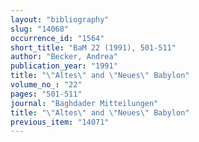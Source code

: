 ```yaml
---
layout: "bibliography"
slug: "14068"
occurrence_id: "1564"
short_title: "BaM 22 (1991), 501-511"
author: "Becker, Andrea"
publication_year: "1991"
title: "\"Altes\" and \"Neues\" Babylon"
volume_no_: "22"
pages: "501-511"
journal: "Baghdader Mitteilungen"
title: "\"Altes\" and \"Neues\" Babylon"
previous_item: "14071"
---
```


